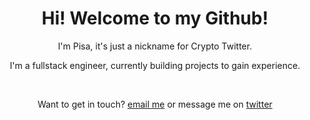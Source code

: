 <h1 align="center"> Hi! Welcome to my Github! </h1>
<p align="center"> I'm Pisa, it's just a nickname for Crypto Twitter. <p>
<p align="center">I'm a fullstack engineer, currently building projects to gain experience. <p>

<br>

<p align="center">
Want to get in touch?
  <a target="_blank" href="mailto: supremeisverycool@gmail.com">email me</a> or message me on <a target="_blank" href="https://twitter.com/messages/compose?recipient_id=1137784251498356737">twitter</a>
<p>
<br>

